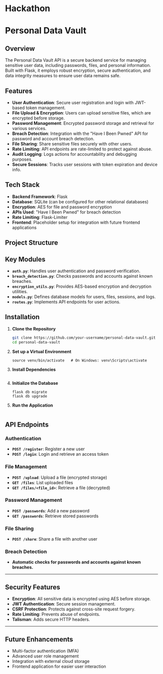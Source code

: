 # Hackathon
# Personal Data Vault

## Overview
The Personal Data Vault API is a secure backend service for managing sensitive user data, including passwords, files, and personal information. Built with Flask, it employs robust encryption, secure authentication, and data integrity measures to ensure user data remains safe.

## Features
- **User Authentication**: Secure user registration and login with JWT-based token management.
- **File Upload & Encryption**: Users can upload sensitive files, which are encrypted before storage.
- **Password Management**: Encrypted password storage and retrieval for various services.
- **Breach Detection**: Integration with the "Have I Been Pwned" API for password and account breach detection.
- **File Sharing**: Share sensitive files securely with other users.
- **Rate Limiting**: API endpoints are rate-limited to protect against abuse.
- **Audit Logging**: Logs actions for accountability and debugging purposes.
- **Secure Sessions**: Tracks user sessions with token expiration and device info.

## Tech Stack
- **Backend Framework**: Flask
- **Database**: SQLite (can be configured for other relational databases)
- **Encryption**: AES for file and password encryption
- **APIs Used**: "Have I Been Pwned" for breach detection
- **Rate Limiting**: Flask-Limiter
- **Frontend**: Placeholder setup for integration with future frontend applications

## Project Structure

## Key Modules
- **`auth.py`**: Handles user authentication and password verification.
- **`breach_detection.py`**: Checks passwords and accounts against known breaches.
- **`encryption_utils.py`**: Provides AES-based encryption and decryption utilities.
- **`models.py`**: Defines database models for users, files, sessions, and logs.
- **`routes.py`**: Implements API endpoints for user actions.

## Installation

1. **Clone the Repository**
   ```bash
   git clone https://github.com/your-username/personal-data-vault.git
   cd personal-data-vault
2. **Set up a Virtual Environment**
   ```python3 -m venv venv
   source venv/bin/activate   # On Windows: venv\Scripts\activate
3. **Install Dependencies**
   ```pip install -r requirements.txt
4. **Initialize the Database**
   ```flask db init
   flask db migrate
   flask db upgrade
5. **Run the Application**
   ```flask run

## API Endpoints

### Authentication
- **`POST /register`**: Register a new user
- **`POST /login`**: Login and retrieve an access token

### File Management
- **`POST /upload`**: Upload a file (encrypted storage)
- **`GET /files`**: List uploaded files
- **`GET /files/<file_id>`**: Retrieve a file (decrypted)

### Password Management
- **`POST /passwords`**: Add a new password
- **`GET /passwords`**: Retrieve stored passwords

### File Sharing
- **`POST /share`**: Share a file with another user

### Breach Detection
- **Automatic checks for passwords and accounts against known breaches.**

---

## Security Features
- **Encryption**: All sensitive data is encrypted using AES before storage.
- **JWT Authentication**: Secure session management.
- **CSRF Protection**: Protects against cross-site request forgery.
- **Rate Limiting**: Prevents abuse of endpoints.
- **Talisman**: Adds secure HTTP headers.

---

## Future Enhancements
- Multi-factor authentication (MFA)
- Advanced user role management
- Integration with external cloud storage
- Frontend application for easier user interaction


